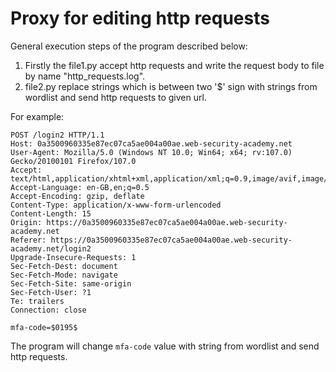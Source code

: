 # Proxy for editing http requests


General execution steps of the program described below:
1. Firstly the file1.py accept http requests and write the request body to file by name "http_requests.log".
2. file2.py replace strings which is between two '$' sign with strings from wordlist and send http requests to given url.

For example:

```
POST /login2 HTTP/1.1
Host: 0a3500960335e87ec07ca5ae004a00ae.web-security-academy.net
User-Agent: Mozilla/5.0 (Windows NT 10.0; Win64; x64; rv:107.0) Gecko/20100101 Firefox/107.0
Accept: text/html,application/xhtml+xml,application/xml;q=0.9,image/avif,image/webp,*/*;q=0.8
Accept-Language: en-GB,en;q=0.5
Accept-Encoding: gzip, deflate
Content-Type: application/x-www-form-urlencoded
Content-Length: 15
Origin: https://0a3500960335e87ec07ca5ae004a00ae.web-security-academy.net
Referer: https://0a3500960335e87ec07ca5ae004a00ae.web-security-academy.net/login2
Upgrade-Insecure-Requests: 1
Sec-Fetch-Dest: document
Sec-Fetch-Mode: navigate
Sec-Fetch-Site: same-origin
Sec-Fetch-User: ?1
Te: trailers
Connection: close

mfa-code=$0195$
```

The program will change `mfa-code` value with string from wordlist and send http requests.
